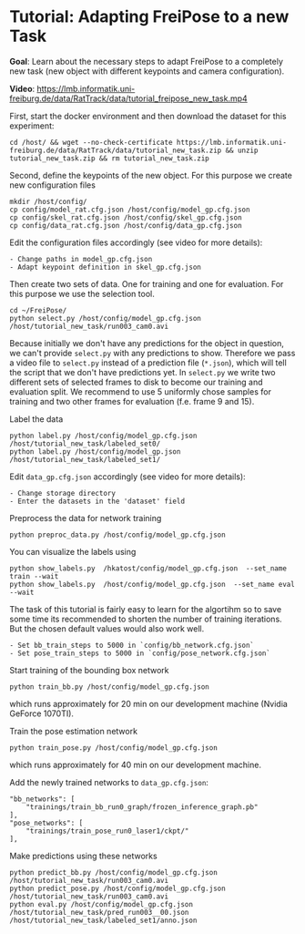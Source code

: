# Tutorial: Adapting FreiPose to a new Task

**Goal**: Learn about the necessary steps to adapt FreiPose to a completely new task (new object with different keypoints and camera configuration).

**Video**: https://lmb.informatik.uni-freiburg.de/data/RatTrack/data/tutorial_freipose_new_task.mp4

First, start the docker environment and then download the dataset for this experiment:

    cd /host/ && wget --no-check-certificate https://lmb.informatik.uni-freiburg.de/data/RatTrack/data/tutorial_new_task.zip && unzip tutorial_new_task.zip && rm tutorial_new_task.zip


Second, define the keypoints of the new object. For this purpose we create new configuration files

    mkdir /host/config/
    cp config/model_rat.cfg.json /host/config/model_gp.cfg.json
    cp config/skel_rat.cfg.json /host/config/skel_gp.cfg.json
    cp config/data_rat.cfg.json /host/config/data_gp.cfg.json
    
Edit the configuration files accordingly (see video for more details):

    - Change paths in model_gp.cfg.json
    - Adapt keypoint definition in skel_gp.cfg.json
    
Then create two sets of data. One for training and one for evaluation. For this purpose we use the selection tool.

    cd ~/FreiPose/
    python select.py /host/config/model_gp.cfg.json /host/tutorial_new_task/run003_cam0.avi
    
Because initially we don't have any predictions for the object in question, we can't provide `select.py` with any predictions to show. 
Therefore we pass a video file to `select.py` instead of a prediction file (`*.json`), which will tell the script that we don't have predictions yet.
In `select.py` we write two different sets of selected frames to disk to become our training and evaluation split. 
We recommend to use 5 uniformly chose samples for training and two other frames for evaluation (f.e. frame 9 and 15).  

Label the data

    python label.py /host/config/model_gp.cfg.json /host/tutorial_new_task/labeled_set0/
    python label.py /host/config/model_gp.json /host/tutorial_new_task/labeled_set1/

   
Edit `data_gp.cfg.json` accordingly (see video for more details):

    - Change storage directory
    - Enter the datasets in the 'dataset' field
    
Preprocess the data for network training

    python preproc_data.py /host/config/model_gp.cfg.json
    
You can visualize the labels using

    python show_labels.py  /hkatost/config/model_gp.cfg.json  --set_name train --wait
    python show_labels.py  /host/config/model_gp.cfg.json  --set_name eval --wait

The task of this tutorial is fairly easy to learn for the algortihm so to save some time its recommended to shorten the number of training iterations.
But the chosen default values would also work well.

    - Set bb_train_steps to 5000 in `config/bb_network.cfg.json`    
    - Set pose_train_steps to 5000 in `config/pose_network.cfg.json`
    
Start training of the bounding box network

    python train_bb.py /host/config/model_gp.cfg.json
    
which runs approximately for 20 min on our development machine (Nvidia GeForce 1070TI).

Train the pose estimation network
    
    python train_pose.py /host/config/model_gp.cfg.json
    
which runs approximately for 40 min on our development machine.

Add the newly trained networks to `data_gp.cfg.json`:

    "bb_networks": [
        "trainings/train_bb_run0_graph/frozen_inference_graph.pb"
    ],
    "pose_networks": [
        "trainings/train_pose_run0_laser1/ckpt/"
    ],
    
Make predictions using these networks
    
    python predict_bb.py /host/config/model_gp.cfg.json /host/tutorial_new_task/run003_cam0.avi
    python predict_pose.py /host/config/model_gp.cfg.json /host/tutorial_new_task/run003_cam0.avi
    python eval.py /host/config/model_gp.cfg.json /host/tutorial_new_task/pred_run003__00.json /host/tutorial_new_task/labeled_set1/anno.json